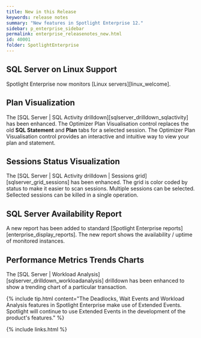```yaml
---
title: New in this Release
keywords: release notes
summary: "New features in Spotlight Enterprise 12."
sidebar: p_enterprise_sidebar
permalink: enterprise_releasenotes_new.html
id: 40001
folder: SpotlightEnterprise
---
```


## SQL Server on Linux Support
Spotlight Enterprise now monitors [Linux servers][linux_welcome].

## Plan Visualization
The [SQL Server \| SQL Activity drilldown][sqlserver_drilldown_sqlactivity] has been enhanced. The Optimizer Plan Visualisation control replaces the old **SQL Statement** and **Plan** tabs for a selected session. The Optimizer Plan Visualisation control provides an interactive and intuitive way to view your plan and statement.

## Sessions Status Visualization
The [SQL Server \| SQL Activity drilldown \| Sessions grid][sqlserver_grid_sessions] has been enhanced. The grid is color coded by status to make it easier to scan sessions. Multiple sessions can be selected. Sellected sessions can be killed in a single operation.

## SQL Server Availability Report
A new report has been added to standard [Spotlight Enterprise reports][enterprise_display_reports]. The new report shows the availability / uptime of monitored instances.

## Performance Metrics Trends Charts
The [SQL Server \| Workload Analysis][sqlserver_drilldown_workloadanalysis] drilldown has been enhanced to show a trending chart of a particular transaction.


{% include tip.html content="The Deadlocks, Wait Events and Workload Analysis features in Spotlight Enterprise make use of Extended Events. Spotlight will continue to use Extended Events in the development of the product's features." %}

{% include links.html %}
